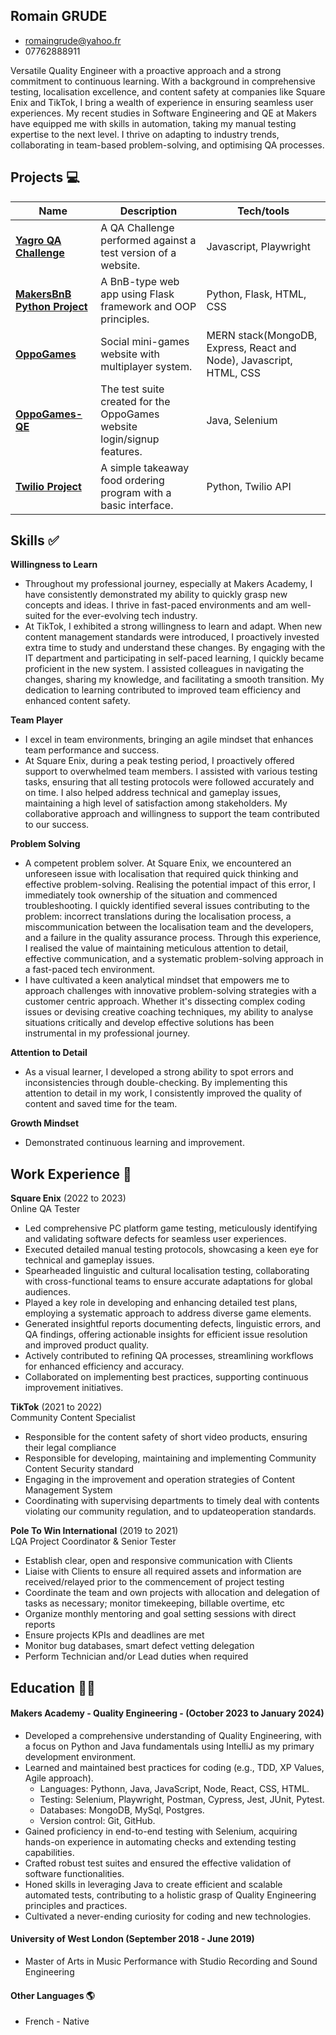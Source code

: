 ## Romain GRUDE
* romaingrude@yahoo.fr
* 07762888911

Versatile Quality Engineer with a proactive approach and a strong
commitment to continuous learning. With a background in
comprehensive testing, localisation excellence, and content safety
at companies like Square Enix and TikTok, I bring a wealth of
experience in ensuring seamless user experiences. My recent
studies in Software Engineering and QE at Makers have equipped
me with skills in automation, taking my manual testing expertise
to the next level. I thrive on adapting to industry trends,
collaborating in team-based problem-solving, and optimising QA
processes.


## Projects :computer:

| Name                         | Description                     | Tech/tools                |
| ---------------------------- | ------------------------------- | ------------------------- |
| **[Yagro QA Challenge](https://github.com/romaingrude/Yagro-QA-Test)**                | A QA Challenge performed against a test version of a website.          | Javascript, Playwright |
| **[MakersBnB Python Project](https://github.com/romaingrude/Engineering_Project_1)**           | A BnB-type web app using Flask framework and OOP principles. | Python, Flask, HTML, CSS |
| **[OppoGames](https://github.com/romaingrude/oppo-games-group6)**                  | Social mini-games website with multiplayer system.                | MERN stack(MongoDB, Express, React and Node), Javascript, HTML, CSS |
| **[OppoGames-QE](https://github.com/romaingrude/OppoGames-QE)**                | The test suite created for the OppoGames website login/signup features.          | Java, Selenium |
| **[Twilio Project](https://github.com/romaingrude/Twilio_project)**                | A simple takeaway food ordering program with a basic interface.           | Python, Twilio API |


## Skills :white_check_mark:

**Willingness to Learn**
* Throughout my professional journey, especially at Makers Academy, I have consistently demonstrated my ability to quickly grasp new concepts and ideas. I thrive in fast-paced environments and am well-suited for the ever-evolving tech industry.
* At TikTok, I exhibited a strong willingness to learn and adapt. When new content management standards were introduced, I proactively invested extra time to study and understand these changes. By engaging with the IT department and participating in self-paced learning, I quickly became proficient in the new system. I assisted colleagues in navigating the changes, sharing my knowledge, and facilitating a smooth transition. My dedication to learning contributed to improved team efficiency and enhanced content safety.

**Team Player**
* I excel in team environments, bringing an agile mindset that enhances team performance and success.
* At Square Enix, during a peak testing period, I proactively offered support to overwhelmed team members. I assisted with various testing tasks, ensuring that all testing protocols were followed accurately and on time. I also helped address technical and gameplay issues, maintaining a high level of satisfaction among stakeholders. My collaborative approach and willingness to support the team contributed to our success.

**Problem Solving**
* A competent problem solver. At Square Enix, we encountered an unforeseen issue with localisation that required quick thinking and effective problem-solving. Realising the potential impact of this error, I immediately took ownership of the situation and commenced troubleshooting. I quickly identified several issues contributing to the problem: incorrect translations during the localisation process, a miscommunication between the localisation team and the developers, and a failure in the quality assurance process. Through this experience, I realised the value of maintaining meticulous attention to detail, effective communication, and a systematic problem-solving approach in a fast-paced tech environment.
* I have cultivated a keen analytical mindset that empowers me to approach challenges with innovative problem-solving strategies with a customer centric approach. Whether it's dissecting complex coding issues or devising creative coaching techniques, my ability to analyse situations critically and develop effective solutions has been instrumental in my professional journey.

**Attention to Detail**
* As a visual learner, I developed a strong ability to spot errors and inconsistencies through double-checking. By implementing this attention to detail in my work, I consistently improved the quality of content and saved time for the team.

**Growth Mindset**
* Demonstrated continuous learning and improvement.

## Work Experience :briefcase:

**Square Enix** (2022 to 2023)  
Online QA Tester
* Led comprehensive PC platform game testing, meticulously identifying and validating software defects for seamless user experiences.
* Executed detailed manual testing protocols, showcasing a keen eye for technical and gameplay issues.
* Spearheaded linguistic and cultural localisation testing, collaborating with cross-functional teams to ensure accurate adaptations for global audiences.
* Played a key role in developing and enhancing detailed test plans, employing a systematic approach to address diverse game elements.
* Generated insightful reports documenting defects, linguistic errors, and QA findings, offering actionable insights for efficient issue resolution and improved product quality.
* Actively contributed to refining QA processes, streamlining workflows for enhanced efficiency and accuracy.
* Collaborated on implementing best practices, supporting continuous improvement initiatives.

**TikTok** (2021 to 2022)  
Community Content Specialist
* Responsible for the content safety of short video products, ensuring their legal compliance
* Responsible for developing, maintaining and implementing Community Content Security standard
* Engaging in the improvement and operation strategies of Content Management System
* Coordinating with supervising departments to timely deal with contents violating our community regulation, and to updateoperation standards.

**Pole To Win International** (2019 to 2021)  
LQA Project Coordinator & Senior Tester
* Establish clear, open and responsive communication with Clients
* Liaise with Clients to ensure all required assets and information are received/relayed prior to the commencement of project testing
* Coordinate the team and own projects with allocation and delegation of tasks as necessary; monitor timekeeping, billable overtime, etc
* Organize monthly mentoring and goal setting sessions with direct reports
* Ensure projects KPIs and deadlines are met
* Monitor bug databases, smart defect vetting delegation
* Perform Technician and/or Lead duties when required

## Education :student:

#### Makers Academy - Quality Engineering - (October 2023 to January 2024)
- Developed a comprehensive understanding of Quality Engineering, with a focus on Python and Java fundamentals using IntelliJ as my primary development environment.
- Learned and maintained best practices for coding (e.g., TDD, XP Values, Agile approach).
     * Languages: Pythonn, Java, JavaScript, Node, React, CSS, HTML.
     * Testing: Selenium, Playwright, Postman, Cypress, Jest, JUnit, Pytest.
     * Databases: MongoDB, MySql, Postgres.
     * Version control: Git, GitHub.
- Gained proficiency in end-to-end testing with Selenium, acquiring hands-on experience in automating checks and extending testing capabilities.
- Crafted robust test suites and ensured the effective validation of software functionalities.
- Honed skills in leveraging Java to create efficient and scalable automated tests, contributing to a holistic grasp of Quality Engineering principles and practices.
- Cultivated a never-ending curiosity for coding and new technologies.

#### University of West London (September 2018 - June 2019)
- Master of Arts in Music Performance with Studio Recording and Sound Engineering

#### Other Languages 🌎
* French - Native
